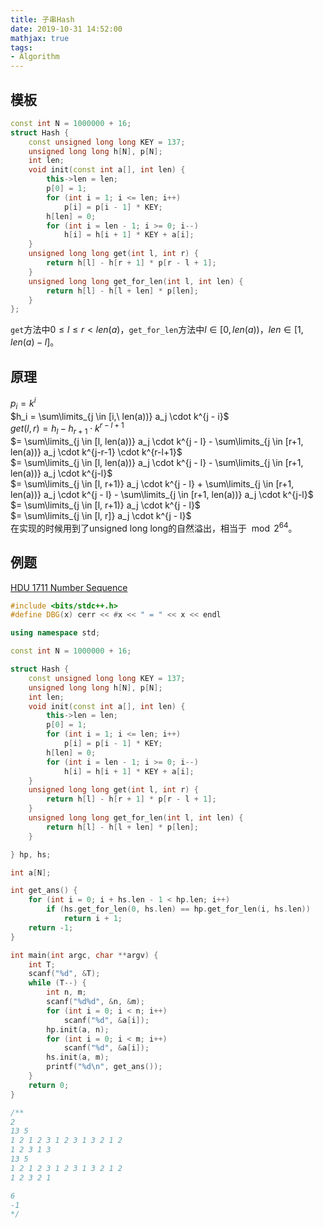 ```yaml
---
title: 子串Hash
date: 2019-10-31 14:52:00
mathjax: true
tags:
- Algorithm
---
```


## 模板
```cpp
const int N = 1000000 + 16;
struct Hash {
    const unsigned long long KEY = 137;
    unsigned long long h[N], p[N];
    int len;
    void init(const int a[], int len) {
        this->len = len;
        p[0] = 1;
        for (int i = 1; i <= len; i++)
            p[i] = p[i - 1] * KEY;
        h[len] = 0;
        for (int i = len - 1; i >= 0; i--)
            h[i] = h[i + 1] * KEY + a[i];
    }
    unsigned long long get(int l, int r) {
        return h[l] - h[r + 1] * p[r - l + 1];
    }
    unsigned long long get_for_len(int l, int len) {
        return h[l] - h[l + len] * p[len];
    }
};
```
`get`方法中$0 \le l \le r < len(a)$，`get_for_len`方法中$l \in [0, len(a))，len \in [1, len(a) - l]$。

## 原理


$p_i = k^i$  
$h_i = \sum\limits_{j \in [i,\ len(a))} a_j \cdot k^{j - i}$  
$get(l, r) = h_l - h_{r+1} \cdot k^{r - l + 1}$  
$= \sum\limits_{j \in [l, len(a))} a_j \cdot k^{j - l} - \sum\limits_{j \in [r+1, len(a))} a_j \cdot k^{j-r-1} \cdot k^{r-l+1}$  
$= \sum\limits_{j \in [l, len(a))} a_j \cdot k^{j - l} - \sum\limits_{j \in [r+1, len(a))} a_j \cdot k^{j-l}$  
$= \sum\limits_{j \in [l, r+1)} a_j \cdot k^{j - l} + \sum\limits_{j \in [r+1, len(a))} a_j \cdot k^{j - l} - \sum\limits_{j \in [r+1, len(a))} a_j \cdot k^{j-l}$  
$= \sum\limits_{j \in [l, r+1)} a_j \cdot k^{j - l}$  
$= \sum\limits_{j \in [l, r]} a_j \cdot k^{j - l}$  
在实现的时候用到了unsigned long long的自然溢出，相当于$\mod 2^{64}$。

## 例题
[HDU 1711 Number Sequence](http://acm.hdu.edu.cn/showproblem.php?pid=1711)
```cpp
#include <bits/stdc++.h>
#define DBG(x) cerr << #x << " = " << x << endl

using namespace std;

const int N = 1000000 + 16;

struct Hash {
    const unsigned long long KEY = 137;
    unsigned long long h[N], p[N];
    int len;
    void init(const int a[], int len) {
        this->len = len;
        p[0] = 1;
        for (int i = 1; i <= len; i++)
            p[i] = p[i - 1] * KEY;
        h[len] = 0;
        for (int i = len - 1; i >= 0; i--)
            h[i] = h[i + 1] * KEY + a[i];
    }
    unsigned long long get(int l, int r) {
        return h[l] - h[r + 1] * p[r - l + 1];
    }
    unsigned long long get_for_len(int l, int len) {
        return h[l] - h[l + len] * p[len];
    }

} hp, hs;

int a[N];

int get_ans() {
    for (int i = 0; i + hs.len - 1 < hp.len; i++)
        if (hs.get_for_len(0, hs.len) == hp.get_for_len(i, hs.len))
            return i + 1;
    return -1;
}

int main(int argc, char **argv) {
    int T;
    scanf("%d", &T);
    while (T--) {
        int n, m;
        scanf("%d%d", &n, &m);
        for (int i = 0; i < n; i++)
            scanf("%d", &a[i]);
        hp.init(a, n);
        for (int i = 0; i < m; i++)
            scanf("%d", &a[i]);
        hs.init(a, m);
        printf("%d\n", get_ans());
    }
    return 0;
}

/**
2
13 5
1 2 1 2 3 1 2 3 1 3 2 1 2
1 2 3 1 3
13 5
1 2 1 2 3 1 2 3 1 3 2 1 2
1 2 3 2 1

6
-1
*/
```
